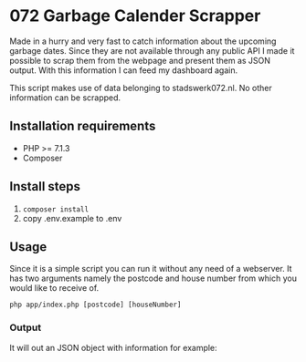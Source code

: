 # 072 Garbage Calender Scrapper

Made in a hurry and very fast to catch information about the upcoming garbage dates. Since they are not available through any public API I made it possible to scrap them from the webpage and present them as JSON output.
With this information I can feed my dashboard again. 

This script makes use of data belonging to stadswerk072.nl. No other information can be scrapped.  

## Installation requirements
-  PHP >= 7.1.3
- Composer

## Install steps
1. ``composer install``
2. copy .env.example to .env

## Usage
Since it is a simple script you can run it without any need of a webserver. It has two arguments namely the postcode and house number from which you would like to receive of. 

``php app/index.php [postcode] [houseNumber]``
  
### Output
It will out an JSON object with information for example:

